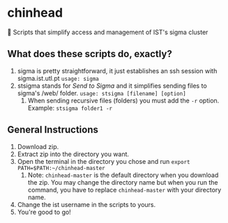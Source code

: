 # chinhead
:eggplant: Scripts that simplify access and management of IST's sigma cluster

## What does these scripts do, exactly?
1. sigma is pretty straightforward, it just establishes an ssh session with sigma.ist.utl.pt
    `usage: sigma`
2. stsigma stands for *Send to Sigma* and it simplifies sending files to sigma's /web/ folder. 
    `usage: stsigma [filename] [option]` 
    1. When sending recursive files (folders) you must add the `-r` option. 
       Example: `stsigma folder1 -r`
    

## General Instructions
1. Download zip.
2. Extract zip into the directory you want.
3. Open the terminal in the directory you chose and run `export PATH=$PATH:~/chinhead-master`
    1. Note: `chinhead-master` is the default directory when you download the zip. You may change the directory name but when you run the command, you have to replace `chinhead-master` with your directory name.
4. Change the ist username in the scripts to yours. 
5. You're good to go!


    
